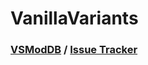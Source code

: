 # VanillaVariants
### [VSModDB](https://mods.vintagestory.at/vanvar) / [Issue Tracker](https://github.com/Craluminum2413/Craluminum-Mods/issues)
